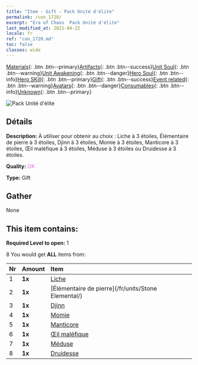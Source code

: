 ```yaml
---
title: "Item - Gift - Pack Unité d'élite"
permalink: /con_1728/
excerpt: "Era of Chaos  Pack Unité d'élite"
last_modified_at: 2021-04-22
locale: fr
ref: "con_1728.md"
toc: false
classes: wide
---
```

 [Materials](/ItemsFR/){: .btn .btn--primary}[Artifacts](/ItemsFR/Artifacts/){: .btn .btn--success}[Unit Soul](/ItemsFR/UnitSoul/){: .btn .btn--warning}[Unit Awakening](/ItemsFR/UnitAwakening/){: .btn .btn--danger}[Hero Soul](/ItemsFR/HeroSoul/){: .btn .btn--info}[Hero SKill](/ItemsFR/HeroSkill/){: .btn .btn--primary}[Gift](/ItemsFR/Gift/){: .btn .btn--success}[Event related](/ItemsFR/Events/){: .btn .btn--warning}[Avatars](/ItemsFR/Avatars/){: .btn .btn--danger}[Consumables](/ItemsFR/Consumables/){: .btn .btn--info}[Unknown](/ItemsFR/Unknown/){: .btn .btn--primary}

 ![Pack Unité d'élite](/images/t/i_907054.png)

## Détails
 **Description:** À utiliser pour obtenir au choix : Liche à 3 étoiles, Élémentaire de pierre à 3 étoiles, Djinn à 3 étoiles, Momie à 3 étoiles, Manticore à 3 étoiles, Œil maléfique à 3 étoiles, Méduse à 3 étoiles ou Druidesse à 3 étoiles.

 **Quality:** <span style="color: #DA70D6">OK</span>

 **Type:** Gift

## Gather

  None

## This item contains:

 **Required Level to open:** 1

 8 You would get **ALL** items  from:

  | Nr | Amount |     Item    |
  |:---|:-------|:------------|
  | 1 |  **1x** | [Liche](/fr/units/Lich/) |  | 
  | 2 |  **1x** | [Élémentaire de pierre](/fr/units/Stone Elemental/) |  | 
  | 3 |  **1x** | [Djinn](/fr/units/Genie/) |  | 
  | 4 |  **1x** | [Momie](/fr/units/Mummy/) |  | 
  | 5 |  **1x** | [Manticore](/fr/units/Manticore/) |  | 
  | 6 |  **1x** | [Œil maléfique](/fr/units/Beholder/) |  | 
  | 7 |  **1x** | [Méduse](/fr/units/Medusa/) |  | 
  | 8 |  **1x** | [Druidesse](/fr/units/Druid/) |  | 

